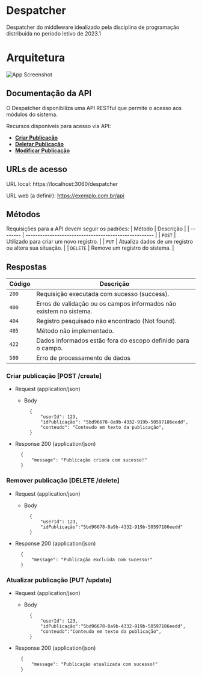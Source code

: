 
# Despatcher
Despatcher do middleware idealizado pela disciplina de programação distribuida no periodo letivo de 2023.1
#
# Arquitetura

![App Screenshot](https://cdn.discordapp.com/attachments/1110264962665943123/1113603134388981910/Middleware_Structure.png)

## Documentação da API

O Despatcher disponibiliza uma API RESTful que permite o acesso aos módulos do sistema.

Recursos disponíveis para acesso via API:

* [**Criar Publicação**](#reference/create)
* [**Deletar Publicação**](#reference/delete)
* [**Modificar Publicação**](#reference/update)


## URLs de acesso
URL local: https://localhost:3060/despatcher

URL web (a definir): https://exemplo.com.br/api


## Métodos
Requisições para a API devem seguir os padrões:
| Método   | Descrição                                             |
| -------- | ----------------------------------------------------- |
| `POST`   | Utilizado para criar um novo registro.                |
| `PUT`    | Atualiza dados de um registro ou altera sua situação. |
| `DELETE` | Remove um registro do sistema.                        |


## Respostas

| Código | Descrição                                                          |
| ------ | ------------------------------------------------------------------ |
| `200`  | Requisição executada com sucesso (success).                        |
| `400`  | Erros de validação ou os campos informados não existem no sistema. |
| `404`  | Registro pesquisado não encontrado (Not found).                    |
| `405`  | Método não implementado.                                           |
| `422`  | Dados informados estão fora do escopo definido para o campo.       |
| `500`  | Erro de processamento de dados                                     |

### Criar publicação [POST /create]

+ Request (application/json)
    + Body

            {
                "userId": 123,
                "idPublicação": "5bd96678-8a9b-4332-919b-50597186eedd",
                "conteudo": "Conteudo em texto da publicação",
            }

+ Response 200 (application/json)

        {
            "message": "Publicação criada com sucesso!"
        }
### Remover publicação [DELETE /delete]

+ Request (application/json)
    + Body

            {
                "userId": 123,
                "idPublicação":"5bd96678-8a9b-4332-919b-50597186eedd"
            }

+ Response 200 (application/json)

        {
            "message": "Publicação excluida com sucesso!"
        }

### Atualizar publicação [PUT /update]

+ Request (application/json)
    + Body

            {
                "userId": 123,
                "idPublicação":"5bd96678-8a9b-4332-919b-50597186eedd",
                "conteudo":"Conteudo em texto da publicação",
            }

+ Response 200 (application/json)

        {
            "message": "Publicação atualizada com sucesso!"
        }
